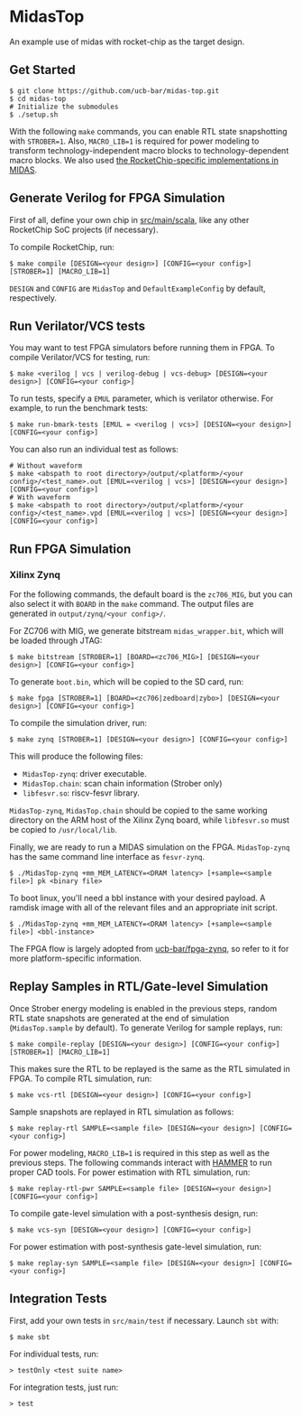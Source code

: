 # MidasTop
An example use of midas with rocket-chip as the target design.

## <a name = "start"></a> Get Started

    $ git clone https://github.com/ucb-bar/midas-top.git
    $ cd midas-top
    # Initialize the submodules
    $ ./setup.sh

With the following `make` commands, you can enable RTL state snapshotting with `STROBER=1`. Also, `MACRO_LIB=1` is required for power modeling to transform technology-independent macro blocks to technology-dependent macro blocks. We also used [the RocketChip-specific implementations in MIDAS](https://github.com/ucb-bar/midas-release/tree/release/target-specific/rocketchip).

## <a name = "compile"></a> Generate Verilog for FPGA Simulation

First of all, define your own chip in [src/main/scala](src/main/scala), like any other RocketChip SoC projects (if necessary).

To compile RocketChip, run:

    $ make compile [DESIGN=<your design>] [CONFIG=<your config>] [STROBER=1] [MACRO_LIB=1]

`DESIGN` and `CONFIG` are `MidasTop` and `DefaultExampleConfig` by default, respectively.

## <a name = "emulation"></a> Run Verilator/VCS tests

You may want to test FPGA simulators before running them in FPGA. To compile Verilator/VCS for testing, run:

    $ make <verilog | vcs | verilog-debug | vcs-debug> [DESIGN=<your design>] [CONFIG=<your config>]
    
To run tests, specify a `EMUL` parameter, which is verilator otherwise. For example, to run the benchmark tests:
    
    $ make run-bmark-tests [EMUL = <verilog | vcs>] [DESIGN=<your design>] [CONFIG=<your config>]
    
You can also run an individual test as follows:

    # Without waveform
    $ make <abspath to root directory>/output/<platform>/<your config>/<test_name>.out [EMUL=<verilog | vcs>] [DESIGN=<your design>] [CONFIG=<your config>]
    # With waveform
    $ make <abspath to root directory>/output/<platform>/<your config>/<test_name>.vpd [EMUL=<verilog | vcs>] [DESIGN=<your design>] [CONFIG=<your config>]
 
## <a name = "fpga"></a> Run FPGA Simulation

### Xilinx Zynq

For the following commands, the default board is the `zc706_MIG`, but you can also select it with `BOARD` in the `make` command. The output files are generated in `output/zynq/<your config>/`.

For ZC706 with MIG, we generate bitstream `midas_wrapper.bit`, which will be loaded through JTAG:

    $ make bitstream [STROBER=1] [BOARD=<zc706_MIG>] [DESIGN=<your design>] [CONFIG=<your config>]

To generate `boot.bin`, which will be copied to the SD card, run:

    $ make fpga [STROBER=1] [BOARD=<zc706|zedboard|zybo>] [DESIGN=<your design>] [CONFIG=<your config>]

To compile the simulation driver, run:

    $ make zynq [STROBER=1] [DESIGN=<your design>] [CONFIG=<your config>]

This will produce the following files:
* `MidasTop-zynq`: driver executable.
* `MidasTop.chain`: scan chain information (Strober only)
* `libfesvr.so`: riscv-fesvr library.

`MidasTop-zynq`, `MidasTop.chain` should be copied to the same working directory on the ARM host of the Xilinx Zynq board, while `libfesvr.so` must be copied to `/usr/local/lib`.

Finally, we are ready to run a MIDAS simulation on the FPGA. `MidasTop-zynq` has the same command line interface as `fesvr-zynq`.

    $ ./MidasTop-zynq +mm_MEM_LATENCY=<DRAM latency> [+sample=<sample file>] pk <binary file>

To boot linux, you'll need a bbl instance with your desired payload. A ramdisk image with all of the relevant files and an appropriate init script.

    $ ./MidasTop-zynq +mm_MEM_LATENCY=<DRAM latency> [+sample=<sample file>] <bbl-instance>

The FPGA flow is largely adopted from [ucb-bar/fpga-zynq](https://github.com/ucb-bar/fpga-zynq.git), so refer to it for more platform-specific information.

## <a name = "replay"></a> Replay Samples in RTL/Gate-level Simulation

Once Strober energy modeling is enabled in the previous steps, random RTL state snapshots are generated at the end of simulation (`MidasTop.sample` by default). To generate Verilog for sample replays, run:

    $ make compile-replay [DESIGN=<your design>] [CONFIG=<your config>] [STROBER=1] [MACRO_LIB=1]
    
This makes sure the RTL to be replayed is the same as the RTL simulated in FPGA. To compile RTL simulation, run:

    $ make vcs-rtl [DESIGN=<your design>] [CONFIG=<your config>]
    
Sample snapshots are replayed in RTL simulation as follows:

    $ make replay-rtl SAMPLE=<sample file> [DESIGN=<your design>] [CONFIG=<your config>]

For power modeling, `MACRO_LIB=1` is required in this step as well as the previous steps. The following commands interact with [HAMMER](https://github.com/ucb-bar/hammer.git) to run proper CAD tools. For power estimation with RTL simulation, run:

    $ make replay-rtl-pwr SAMPLE=<sample file> [DESIGN=<your design>] [CONFIG=<your config>]
    
To compile gate-level simulation with a post-synthesis design, run:

    $ make vcs-syn [DESIGN=<your design>] [CONFIG=<your config>]
    
For power estimation with post-synthesis gate-level simulation, run:

    $ make replay-syn SAMPLE=<sample file> [DESIGN=<your design>] [CONFIG=<your config>]
    
## <a name = "integration"></a> Integration Tests
First, add your own tests in `src/main/test` if necessary. Launch `sbt` with:

    $ make sbt
    
For individual tests, run:

    > testOnly <test suite name>
    
For integration tests, just run:

    > test
